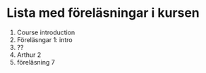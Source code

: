 # Lista med föreläsningar i kursen 
1. Course introduction
1. Föreläsngar 1: intro
1. ??
5. Arthur 2
7. föreläsning 7
